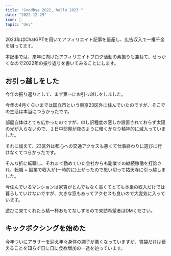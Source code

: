```yaml
---
title: "Goodbye 2022, hello 2023 "
date: "2022-12-29"
icon: 🍨
topic: "dev"
---
```



2023年はChatGPTを用いてアフィリエイト記事を量産し、広告収入で一攫千金を狙ってます。

本記事では、来年に向けたアフィリエイトブログ活動の素振りも兼ねて、せっかくなので2022年の振り返りを書いてみることにします。
## お引っ越しをした

今年の振り返りとして、まず第一にお引っ越しをしました。

今年の4月くらいまでは国立市という東京23区外に住んでいたのですが、そこでの生活は本当につらかったです。

部屋自体はとても広かったのですが、申し訳程度の窓しか設置されておらず太陽の光が入らないので、１日中部屋が夜のように暗くかなり精神的に滅入っていました。

それに加えて、23区外は都心への交通アクセスも悪くて仕事終わりに遊びに行けなくてつらかったです。

そんな折に転職し、それまで勤めていた会社からも副業での継続稼働を打診され、転職 + 副業で収入が(一時的に)上がったので思い切って祐天寺に引っ越しました。

今住んでいるマンションは家賃がとんでもなく高くてとても本業の収入だけでは暮らしていけないですが、大きな窓もあってアクセスも良いので大変気に入っています。

遊びに来てくれたら精一杯おもてなしするので来訪希望者はDMください。

## キックボクシングを始めた

今年ついにアラサーを迎え年々身体の調子が悪くなっていますが、胃袋だけは衰えることを知らず日に日に食欲増加の一途を辿っています。
